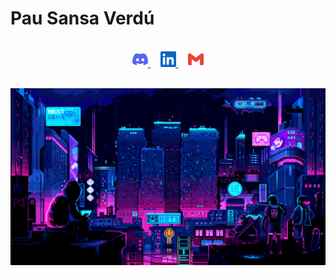 # Pau Sansa Verdú

<br>

<div align="center">
  <a href="https://discordapp.com/users/1019274804362215464" alt="Send me a DM!">
    <img src="./media/discord.svg" width=25 />
  </a>
  &nbsp;&nbsp;&nbsp;
  <a href="https://www.linkedin.com/in/pausansa/">
    <img src="./media/linkedin.svg" width=25 alt="Visit my LinkedIn!"/>
  </a>
  &nbsp;&nbsp;&nbsp;
  <a href="mailto:pausansa59@gmail.com">
    <img src="./media/gmail.svg" width=25 alt="Send me an email!" />
  </a>
</div>

<br>

![GIf](media/wallpaper1.gif)
<!--
**PauSansa/PauSansa** is a ✨ _special_ ✨ repository because its `README.md` (this file) appears on your GitHub profile.

Here are some ideas to get you started:

- 🔭 I’m currently working on ...
- 🌱 I’m currently learning ...
- 👯 I’m looking to collaborate on ...
- 🤔 I’m looking for help with ...
- 💬 Ask me about ...
- 📫 How to reach me: ...
- 😄 Pronouns: ...
- ⚡ Fun fact: ...
-->
